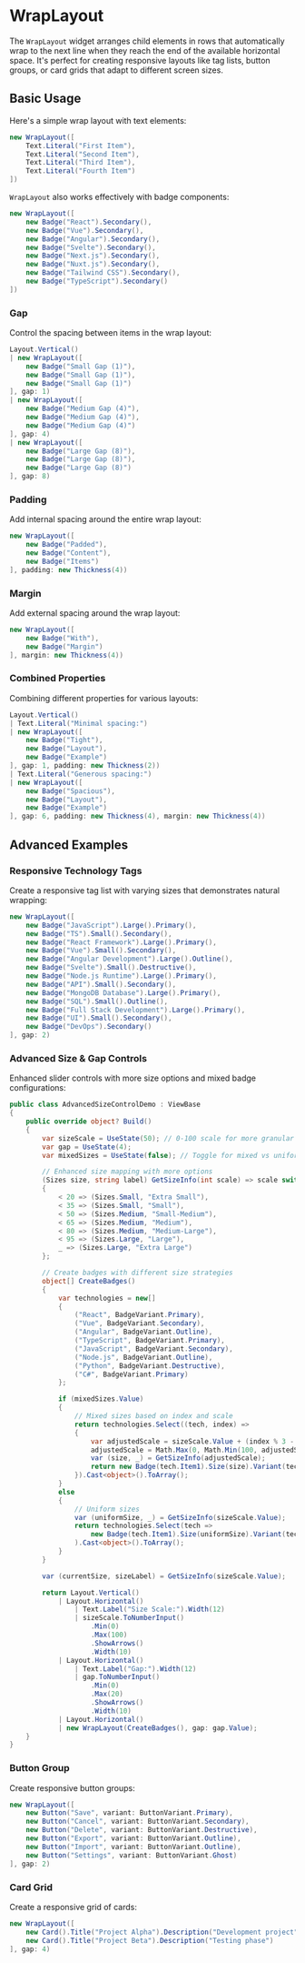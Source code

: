 # WrapLayout

<Ingress Text="Create flexible, responsive layouts that automatically wrap content to new lines when horizontal space runs out, perfect for tags, buttons, and card grids." />

The `WrapLayout` widget arranges child elements in rows that automatically wrap to the next line when they reach the end of the available horizontal space. It's perfect for creating responsive layouts like tag lists, button groups, or card grids that adapt to different screen sizes.

## Basic Usage

Here's a simple wrap layout with text elements:

```csharp demo-tabs ivy-bg
new WrapLayout([
    Text.Literal("First Item"),
    Text.Literal("Second Item"), 
    Text.Literal("Third Item"),
    Text.Literal("Fourth Item")
])
```

`WrapLayout` also works effectively with badge components:

```csharp demo-tabs ivy-bg
new WrapLayout([
    new Badge("React").Secondary(),
    new Badge("Vue").Secondary(),
    new Badge("Angular").Secondary(),
    new Badge("Svelte").Secondary(),
    new Badge("Next.js").Secondary(),
    new Badge("Nuxt.js").Secondary(),
    new Badge("Tailwind CSS").Secondary(),
    new Badge("TypeScript").Secondary()
])
```

### Gap

Control the spacing between items in the wrap layout:

```csharp demo-tabs ivy-bg
Layout.Vertical()
| new WrapLayout([
    new Badge("Small Gap (1)"),
    new Badge("Small Gap (1)"),
    new Badge("Small Gap (1)")
], gap: 1)
| new WrapLayout([
    new Badge("Medium Gap (4)"),
    new Badge("Medium Gap (4)"), 
    new Badge("Medium Gap (4)")
], gap: 4)
| new WrapLayout([
    new Badge("Large Gap (8)"),
    new Badge("Large Gap (8)"),
    new Badge("Large Gap (8)")
], gap: 8)
```

### Padding

Add internal spacing around the entire wrap layout:

```csharp demo-tabs ivy-bg
new WrapLayout([
    new Badge("Padded"),
    new Badge("Content"),
    new Badge("Items")
], padding: new Thickness(4))
```

### Margin

Add external spacing around the wrap layout:

```csharp demo-tabs ivy-bg
new WrapLayout([
    new Badge("With"),
    new Badge("Margin")
], margin: new Thickness(4))
```

### Combined Properties

Combining different properties for various layouts:

```csharp demo-tabs ivy-bg
Layout.Vertical()
| Text.Literal("Minimal spacing:")
| new WrapLayout([
    new Badge("Tight"),
    new Badge("Layout"),
    new Badge("Example")
], gap: 1, padding: new Thickness(2))
| Text.Literal("Generous spacing:")
| new WrapLayout([
    new Badge("Spacious"),
    new Badge("Layout"), 
    new Badge("Example")
], gap: 6, padding: new Thickness(4), margin: new Thickness(4))
```

<WidgetDocs Type="Ivy.WrapLayout" SourceUrl="https://github.com/Ivy-Interactive/Ivy-Framework/blob/main/Ivy/Widgets/Layouts/WrapLayout.cs"/>

## Advanced Examples

### Responsive Technology Tags

Create a responsive tag list with varying sizes that demonstrates natural wrapping:

```csharp demo-tabs ivy-bg
new WrapLayout([
    new Badge("JavaScript").Large().Primary(),
    new Badge("TS").Small().Secondary(),
    new Badge("React Framework").Large().Primary(),
    new Badge("Vue").Small().Secondary(),
    new Badge("Angular Development").Large().Outline(),
    new Badge("Svelte").Small().Destructive(),
    new Badge("Node.js Runtime").Large().Primary(),
    new Badge("API").Small().Secondary(),
    new Badge("MongoDB Database").Large().Primary(),
    new Badge("SQL").Small().Outline(),
    new Badge("Full Stack Development").Large().Primary(),
    new Badge("UI").Small().Secondary(),
    new Badge("DevOps").Secondary()
], gap: 2)
```

### Advanced Size & Gap Controls

Enhanced slider controls with more size options and mixed badge configurations:

```csharp demo-tabs
public class AdvancedSizeControlDemo : ViewBase
{
    public override object? Build()
    {
        var sizeScale = UseState(50); // 0-100 scale for more granular control
        var gap = UseState(4);
        var mixedSizes = UseState(false); // Toggle for mixed vs uniform sizes

        // Enhanced size mapping with more options
        (Sizes size, string label) GetSizeInfo(int scale) => scale switch
        {
            < 20 => (Sizes.Small, "Extra Small"),
            < 35 => (Sizes.Small, "Small"),
            < 50 => (Sizes.Medium, "Small-Medium"),
            < 65 => (Sizes.Medium, "Medium"),
            < 80 => (Sizes.Medium, "Medium-Large"),
            < 95 => (Sizes.Large, "Large"),
            _ => (Sizes.Large, "Extra Large")
        };

        // Create badges with different size strategies
        object[] CreateBadges()
        {
            var technologies = new[] 
            { 
                ("React", BadgeVariant.Primary),
                ("Vue", BadgeVariant.Secondary),
                ("Angular", BadgeVariant.Outline),
                ("TypeScript", BadgeVariant.Primary),
                ("JavaScript", BadgeVariant.Secondary),
                ("Node.js", BadgeVariant.Outline),
                ("Python", BadgeVariant.Destructive),
                ("C#", BadgeVariant.Primary)
            };

            if (mixedSizes.Value)
            {
                // Mixed sizes based on index and scale
                return technologies.Select((tech, index) =>
                {
                    var adjustedScale = sizeScale.Value + (index % 3 - 1) * 25; // Vary by ±25
                    adjustedScale = Math.Max(0, Math.Min(100, adjustedScale)); // Clamp to 0-100
                    var (size, _) = GetSizeInfo(adjustedScale);
                    return new Badge(tech.Item1).Size(size).Variant(tech.Item2);
                }).Cast<object>().ToArray();
            }
            else
            {
                // Uniform sizes
                var (uniformSize, _) = GetSizeInfo(sizeScale.Value);
                return technologies.Select(tech => 
                    new Badge(tech.Item1).Size(uniformSize).Variant(tech.Item2)
                ).Cast<object>().ToArray();
            }
        }

        var (currentSize, sizeLabel) = GetSizeInfo(sizeScale.Value);

        return Layout.Vertical()
            | Layout.Horizontal()
                | Text.Label("Size Scale:").Width(12)
                | sizeScale.ToNumberInput()
                    .Min(0)
                    .Max(100)
                    .ShowArrows()
                    .Width(10)
            | Layout.Horizontal()
                | Text.Label("Gap:").Width(12)
                | gap.ToNumberInput()
                    .Min(0)
                    .Max(20)
                    .ShowArrows()
                    .Width(10)
            | Layout.Horizontal()
            | new WrapLayout(CreateBadges(), gap: gap.Value);
    }
}
```

### Button Group

Create responsive button groups:

```csharp demo-tabs ivy-bg
new WrapLayout([
    new Button("Save", variant: ButtonVariant.Primary),
    new Button("Cancel", variant: ButtonVariant.Secondary),
    new Button("Delete", variant: ButtonVariant.Destructive),
    new Button("Export", variant: ButtonVariant.Outline),
    new Button("Import", variant: ButtonVariant.Outline),
    new Button("Settings", variant: ButtonVariant.Ghost)
], gap: 2)
```

### Card Grid

Create a responsive grid of cards:

```csharp demo-tabs ivy-bg
new WrapLayout([
    new Card().Title("Project Alpha").Description("Development project"),
    new Card().Title("Project Beta").Description("Testing phase")
], gap: 4)
```
